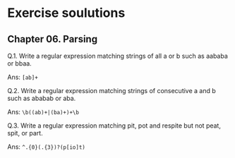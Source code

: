 # Exercise soulutions

## Chapter 06. Parsing

Q.1. Write a regular expression matching strings of all a or b such as aababa or bbaa.

Ans: `[ab]+`

Q.2. Write a regular expression matching strings of consecutive a and b such as ababab or aba.

Ans: `\b((ab)+|(ba)+)+\b`

Q.3. Write a regular expression matching pit, pot and respite but not peat, spit, or part.

Ans: `^.{0}(.{3})?(p[io]t)`
